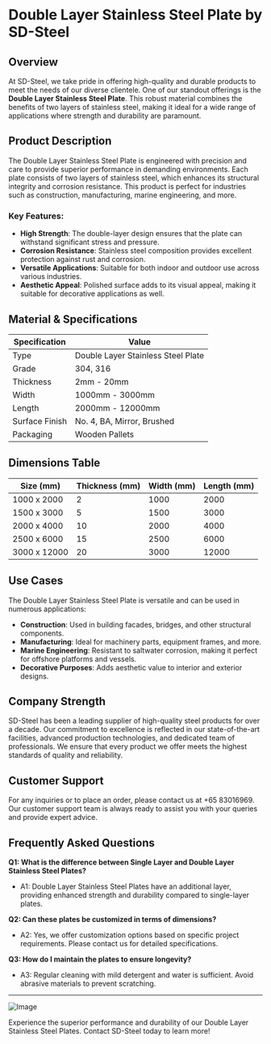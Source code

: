 # Double Layer Stainless Steel Plate by SD-Steel

## Overview

At SD-Steel, we take pride in offering high-quality and durable products to meet the needs of our diverse clientele. One of our standout offerings is the **Double Layer Stainless Steel Plate**. This robust material combines the benefits of two layers of stainless steel, making it ideal for a wide range of applications where strength and durability are paramount.

## Product Description

The Double Layer Stainless Steel Plate is engineered with precision and care to provide superior performance in demanding environments. Each plate consists of two layers of stainless steel, which enhances its structural integrity and corrosion resistance. This product is perfect for industries such as construction, manufacturing, marine engineering, and more.

### Key Features:
- **High Strength**: The double-layer design ensures that the plate can withstand significant stress and pressure.
- **Corrosion Resistance**: Stainless steel composition provides excellent protection against rust and corrosion.
- **Versatile Applications**: Suitable for both indoor and outdoor use across various industries.
- **Aesthetic Appeal**: Polished surface adds to its visual appeal, making it suitable for decorative applications as well.

## Material & Specifications

| Specification | Value |
|---------------|-------|
| Type          | Double Layer Stainless Steel Plate |
| Grade         | 304, 316 |
| Thickness     | 2mm - 20mm |
| Width         | 1000mm - 3000mm |
| Length        | 2000mm - 12000mm |
| Surface Finish| No. 4, BA, Mirror, Brushed |
| Packaging     | Wooden Pallets |

## Dimensions Table

| Size (mm) | Thickness (mm) | Width (mm) | Length (mm) |
|-----------|----------------|------------|-------------|
| 1000 x 2000 | 2              | 1000       | 2000        |
| 1500 x 3000 | 5              | 1500       | 3000        |
| 2000 x 4000 | 10             | 2000       | 4000        |
| 2500 x 6000 | 15             | 2500       | 6000        |
| 3000 x 12000| 20             | 3000       | 12000       |

## Use Cases

The Double Layer Stainless Steel Plate is versatile and can be used in numerous applications:
- **Construction**: Used in building facades, bridges, and other structural components.
- **Manufacturing**: Ideal for machinery parts, equipment frames, and more.
- **Marine Engineering**: Resistant to saltwater corrosion, making it perfect for offshore platforms and vessels.
- **Decorative Purposes**: Adds aesthetic value to interior and exterior designs.

## Company Strength

SD-Steel has been a leading supplier of high-quality steel products for over a decade. Our commitment to excellence is reflected in our state-of-the-art facilities, advanced production technologies, and dedicated team of professionals. We ensure that every product we offer meets the highest standards of quality and reliability.

## Customer Support

For any inquiries or to place an order, please contact us at +65 83016969. Our customer support team is always ready to assist you with your queries and provide expert advice.

## Frequently Asked Questions

**Q1: What is the difference between Single Layer and Double Layer Stainless Steel Plates?**
- A1: Double Layer Stainless Steel Plates have an additional layer, providing enhanced strength and durability compared to single-layer plates.

**Q2: Can these plates be customized in terms of dimensions?**
- A2: Yes, we offer customization options based on specific project requirements. Please contact us for detailed specifications.

**Q3: How do I maintain the plates to ensure longevity?**
- A3: Regular cleaning with mild detergent and water is sufficient. Avoid abrasive materials to prevent scratching.

---

![Image](https://github.com/user-attachments/assets/2567258e-e124-4816-932d-1809bd27ef0b)

Experience the superior performance and durability of our Double Layer Stainless Steel Plates. Contact SD-Steel today to learn more!